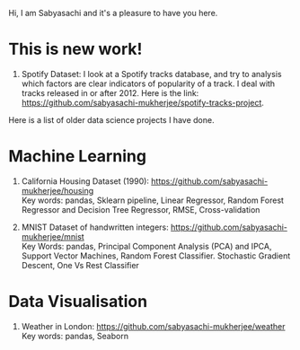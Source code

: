 Hi, I am Sabyasachi and it's a pleasure to have you here. 

# This is new work! 

1. Spotify Dataset: I look at a Spotify tracks database, and try to analysis which factors are clear indicators of popularity of a track. 
I deal with tracks released in or after 2012. Here is the link: https://github.com/sabyasachi-mukherjee/spotify-tracks-project.



Here is a list of older data science projects I have done.  


# Machine Learning
1. California Housing Dataset (1990): https://github.com/sabyasachi-mukherjee/housing  
   Key words: pandas, Sklearn pipeline, Linear Regressor, Random Forest Regressor and Decision Tree Regressor, RMSE, Cross-validation


2. MNIST Dataset of handwritten integers: https://github.com/sabyasachi-mukherjee/mnist  
   Key Words: pandas, Principal Component Analysis (PCA) and IPCA, Support Vector Machines, Random Forest Classifier. Stochastic Gradient Descent, 
   One Vs Rest Classifier


# Data Visualisation  
1. Weather in London: https://github.com/sabyasachi-mukherjee/weather  
   Key words: pandas, Seaborn






<!---
sabyasachi-mukherjee/sabyasachi-mukherjee is a ✨ special ✨ repository because its `README.md` (this file) appears on your GitHub profile.
You can click the Preview link to take a look at your changes.
--->
